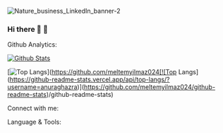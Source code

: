 <p align=”center”>
  
![Nature_business_LinkedIn_banner-2](https://user-images.githubusercontent.com/26241718/154820928-388953e1-8789-427e-8083-0f3e4b1b99f7.png)

</p>

### Hi there 👋 :hibiscus:

Github Analytics:

[![Github Stats](https://github-readme-stats.vercel.app/api?username=meltemyilmaz024&count_private=true&show_icons=true&theme=radical&hide_rank=false)](https://github.com/meltemyilmaz024/github-readme-stats)

[![Top Langs](https://github-readme-stats.vercel.app/api/top-langs/?username=meltemyilmaz024)](https://github.com/meltemyilmaz024[![Top Langs](https://github-readme-stats.vercel.app/api/top-langs/?username=anuraghazra)](https://github.com/meltemyilmaz024/github-readme-stats)/github-readme-stats)


Connect with me:

Language & Tools:





<!--
**meltemyilmaz024/meltemyilmaz024** is a ✨ _special_ ✨ repository because its `README.md` (this file) appears on your GitHub profile.

#### Technologies 

#### Welcome to my profile :blush: ! I hope you can find your medicine :hugs: :wink: 	

<a href="https://www.linkedin.com/in/meltem-yilmaz-832b2a75/"><img align="left" src="https://raw.githubusercontent.com/yushi1007/yushi1007/main/images/linkedin.svg" alt="Meltem YILMAZ | LinkedIn" width="21px"/></a>

Here are some ideas to get you started:

- 🔭 I’m currently working on ...
- 🌱 I’m currently learning ...
- 👯 I’m looking to collaborate on ...
- 🤔 I’m looking for help with ...
- 💬 Ask me about ...
- 📫 How to reach me: ...
- 😄 Pronouns: ...
- ⚡ Fun fact: ...
-->
